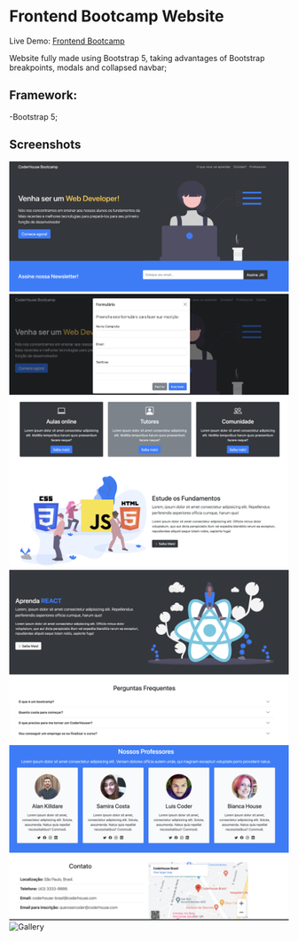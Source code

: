 # Frontend Bootcamp Website

Live Demo: [Frontend Bootcamp](https://lhpellizzon.github.io/frontend-website-bootstrap/)

Website fully made using Bootstrap 5, taking advantages of Bootstrap breakpoints, modals and collapsed navbar;

## Framework:

-Bootstrap 5;

## Screenshots

![Homepage](./img/home-page.png)
![Form Modal](./img/modal.png)
![Section 1 & 2](./img/section-1-2.png)
![Section 3 & 4](./img/section-3-4.png)
![Section 5 & 6](./img/section-5-6.png)
![Gallery](./img/gallery.png)
